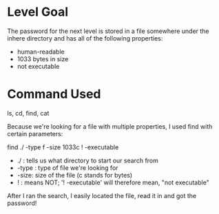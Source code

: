 # Level Goal
The password for the next level is stored in a file somewhere under the inhere directory and has all of the following properties:

* human-readable
* 1033 bytes in size
* not executable

# Command Used
ls, cd, find, cat

Because we're looking for a file with multiple properties, I used find with certain parameters:

find ./ -type f -size 1033c ! -executable

* ./ : tells us what directory to start our search from
* -type : type of file we're looking for
* -size: size of the file (c stands for bytes)
* ! : means NOT; '! -executable' will therefore mean, "not executable"

After I ran the search, I easily located the file, read it in and got the password!
